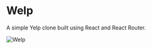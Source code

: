 # Welp
A simple Yelp clone built using React and React Router.

![Welp](https://cloud.githubusercontent.com/assets/3099626/15993133/a404e608-30fa-11e6-93f3-15922307f358.png)

